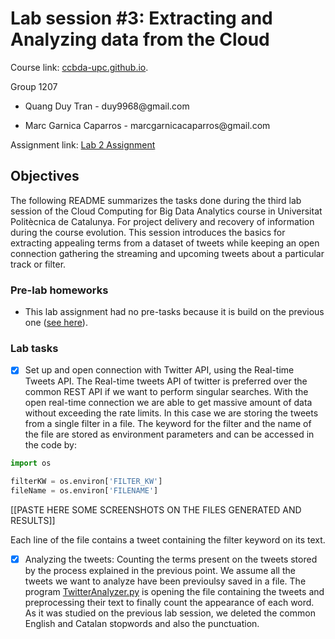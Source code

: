 # Lab session #3: Extracting and Analyzing data from the Cloud

Course link: [ccbda-upc.github.io](https://ccbda-upc.github.io/).

Group 1207

-   Quang Duy Tran - duy9968\@gmail.com

-   Marc Garnica Caparros - marcgarnicacaparros\@gmail.com

Assignment link: [Lab 2 Assignment](https://github.com/CCBDA-UPC/Assignments-2018/blob/master/Lab03.md)

## Objectives

The following README summarizes the tasks done during the third lab session
of the Cloud Computing for Big Data Analytics course in Universitat Politècnica
de Catalunya. For project delivery and recovery of information during the course evolution.
This session introduces the basics for extracting appealing terms from a dataset of tweets while keeping an open connection gathering the streaming and upcoming tweets about a particular track or filter.

### Pre-lab homeworks

-   This lab assignment had no pre-tasks because it is build on the previous one ([see here](https://github.com/duy-tran/CLOUD-COMPUTING-CLASS-2018/tree/master/Lab2)).

### Lab tasks

-  [x] Set up and open connection with Twitter API, using the Real-time Tweets API. The Real-time tweets API of twitter is preferred over the common REST API if we want to perform singular searches. With the open real-time connection we are able to get massive amount of data without exceeding the rate limits. In this case we are storing the tweets from a single filter in a file. The keyword for the filter and the name of the file are stored as environment parameters and can be accessed in the code by:

```python
import os

filterKW = os.environ['FILTER_KW']
fileName = os.environ['FILENAME']
```
[[PASTE HERE SOME SCREENSHOTS ON THE FILES GENERATED AND RESULTS]]

Each line of the file contains a tweet containing the filter keyword on its text.

- [x] Analyzing the tweets: Counting the terms present on the tweets stored by the process explained in the previous point. We assume all the tweets we want to analyze have been previoulsy saved in a file. The program [TwitterAnalyzer.py](TwitterAnalyzer.py) is opening the file containing the tweets and preprocessing their text to finally count the appearance of each word. As it was studied on the previous lab session, we deleted the common English and Catalan stopwords and also the punctuation.
